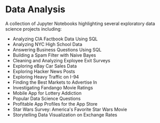 # Data Analysis
A collection of Jupyter Notebooks highlighting several exploratory data science projects including:

- Analyzing CIA Factbook Data Using SQL 
- Analyzing NYC High School Data
- Answering Business Questions Using SQL
- Building a Spam Filter with Naive Bayes
- Cleaning and Analyzing Exployee Exit Surveys
- Exploring eBay Car Sales Data
- Exploring Hacker News Posts
- Exploring Heavy Traffic on I-94
- Finding the Best Markets to Advertise In
- Investigating Fandango Movie Ratings
- Mobile App for Lottery Addiction
- Popular Data Science Questions
- Profitable App Profiles for the App Store
- Star Wars Survey: America's Favorite Star Wars Movie
- Storytelling Data Visualization on Exchange Rates
